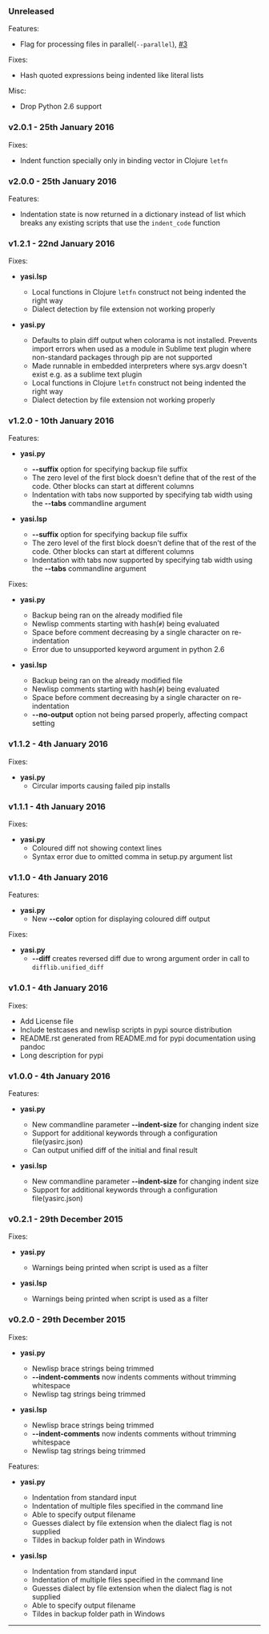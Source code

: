 ### Unreleased

Features:

 - Flag for processing files in parallel(`--parallel`), [#3][1]

Fixes:

 - Hash quoted expressions being indented like literal lists

Misc:

 - Drop Python 2.6 support

### v2.0.1 - 25th January 2016

Fixes:

 - Indent function specially only in binding vector in Clojure `letfn`


### v2.0.0 - 25th January 2016

Features:

 - Indentation state is now returned in a dictionary instead of list which breaks
    any existing scripts that use the `indent_code` function

### v1.2.1 - 22nd January 2016

Fixes:

 - **yasi.lsp**
    + Local functions in Clojure `letfn` construct not being indented the right way
    + Dialect detection by file extension not working properly

  - **yasi.py**
    + Defaults to plain diff output when colorama is not installed. Prevents import
      errors when used as a module in Sublime text plugin where non-standard
      packages through pip are not supported
    + Made runnable in embedded interpreters where sys.argv doesn't exist e.g. as a
      sublime text plugin
    + Local functions in Clojure `letfn` construct not being indented the right way
    + Dialect detection by file extension not working properly


### v1.2.0 - 10th January 2016

Features:

 - **yasi.py**
    + **--suffix** option for specifying backup file suffix
    + The zero level of the first block doesn't define that of the rest of the code.
      Other blocks can start at different columns
    + Indentation with tabs now supported by specifying tab width using the **--tabs**
      commandline argument

  - **yasi.lsp**
    + **--suffix** option for specifying backup file suffix
    + The zero level of the first block doesn't define that of the rest of the code.
      Other blocks can start at different columns
    + Indentation with tabs now supported by specifying tab width using the **--tabs**
      commandline argument

Fixes:

  - **yasi.py**
    + Backup being ran on the already modified file
    + Newlisp comments starting with hash(`#`) being evaluated
    + Space before comment decreasing by a single character on re-indentation
    + Error due to unsupported keyword argument in python 2.6

  - **yasi.lsp**
    + Backup being ran on the already modified file
    + Newlisp comments starting with hash(`#`) being evaluated
    + Space before comment decreasing by a single character on re-indentation
    + **--no-output** option not being parsed properly, affecting compact setting


### v1.1.2 - 4th January 2016
Fixes:

  - **yasi.py**
    + Circular imports causing failed pip installs

### v1.1.1 - 4th January 2016
Fixes:

  - **yasi.py**
    + Coloured diff not showing context lines
    + Syntax error due to omitted comma in setup.py argument list

### v1.1.0 - 4th January 2016

Features:

  - **yasi.py**
    + New **--color** option for displaying coloured diff output

Fixes:

  - **yasi.py**
    + **--diff** creates reversed diff due to wrong argument order in call to
      `difflib.unified_diff`

### v1.0.1 - 4th January 2016
Fixes:

  - Add License file
  - Include testcases and newlisp scripts in pypi source distribution
  - README.rst generated from README.md for pypi documentation using pandoc
  - Long description for pypi

### v1.0.0 - 4th January 2016

Features:

  - **yasi.py**
    + New commandline parameter **--indent-size** for changing indent size
    + Support for additional keywords through a configuration file(yasirc.json)
    + Can output unified diff of the initial and final result

  - **yasi.lsp**
    + New commandline parameter **--indent-size** for changing indent size
    + Support for additional keywords through a configuration file(yasirc.json)

### v0.2.1 - 29th December 2015

Fixes:

  - **yasi.py**
    + Warnings being printed when script is used as a filter

  - **yasi.lsp**
    + Warnings being printed when script is used as a filter

### v0.2.0 - 29th December 2015

Fixes:

  - **yasi.py**
    + Newlisp brace strings being trimmed
    + **--indent-comments** now indents comments without trimming whitespace
    + Newlisp tag strings being trimmed

  - **yasi.lsp**
    + Newlisp brace strings being trimmed
    + **--indent-comments** now indents comments without trimming whitespace
    + Newlisp tag strings being trimmed

Features:

  - **yasi.py**
    + Indentation from standard input
    + Indentation of multiple files specified in the command line
    + Able to specify output filename
    + Guesses dialect by file extension when the dialect flag is not supplied
    + Tildes in backup folder path in Windows

  - **yasi.lsp**
    + Indentation from standard input
    + Indentation of multiple files specified in the command line
    + Guesses dialect by file extension when the dialect flag is not supplied
    + Able to specify output filename
    + Tildes in backup folder path in Windows

---

[1]: https://github.com/nkmathew/yasi-sexp-indenter/issues/3
